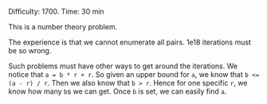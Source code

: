 Difficulty: 1700. Time: 30 min

This is a number theory problem. 

The experience is that we cannot enumerate all pairs. 1e18 iterations must be so wrong.

Such problems must have other ways to get around the iterations. We notice that `a = b * r + r`.
So given an upper bound for `a`, we know that `b <= (a - r) / r`. Then we also know that `b > r`.
Hence for one specific `r`, we know how many `b`s we can get. Once `b` is set, we can easily find
`a`. 
